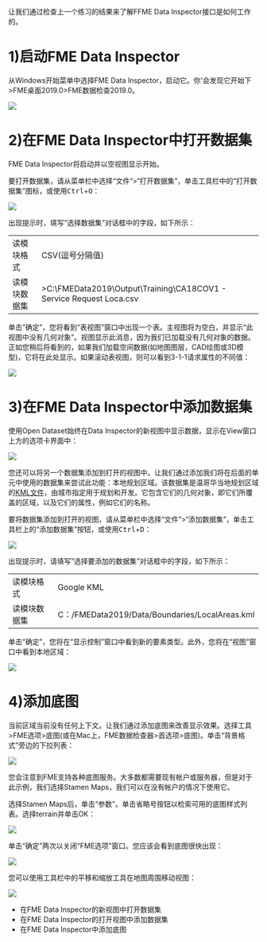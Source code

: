 让我们通过检查上一个练习的结果来了解FFME Data Inspector接口是如何工作的。

# 1)启动FME Data Inspector

从Windows开始菜单中选择FME Data Inspector，启动它。你'会发现它开始下>FME桌面2019.0>FME数据检查2019.0。

![](/Images/Img1.025.StartingDataInspector.png)

# 2)在FME Data Inspector中打开数据集

FME Data Inspector将启动并以空视图显示开始。

要打开数据集，请从菜单栏中选择“文件”>“打开数据集”，单击工具栏中的“打开数据集”图标，或使用<kbd>Ctrl</kbd>+<kbd>O</kbd>：

![](/Images/open-dataset.png)

出现提示时，填写“选择数据集”对话框中的字段，如下所示：

<table style=“border：0px”>

<TR>
<td style=“font-weight：bold”>读模块格式</td>
<td style=“”>CSV(逗号分隔值)</td>
</TR>

<TR>
<td style=“font-weight：bold”>读模块数据集</td>
<td style=“”>>C:\FMEData2019\Output\Training\CA18COV1 - Service Request Loca.csv</td>
</TR>

</TABLE>

单击“确定”，您将看到“表视图”窗口中出现一个表。主视图将为空白，并显示“此视图中没有几何对象”。视图显示此消息，因为我们已加载没有几何对象的数据。正如您稍后将看到的，如果我们加载空间数据(如地图图层，CAD绘图或3D模型)，它将在此处显示。如果滚动表视图，则可以看到3-1-1请求属性的不同值：

![](/Images/csv-table-view.png)

# 3)在FME Data Inspector中添加数据集

使用Open Dataset始终在Data Inspector的新视图中显示数据，显示在View窗口上方的选项卡界面中：

![](/Images/view-tab.png)

您还可以将另一个数据集添加到打开的视图中。让我们通过添加我们将在后面的单元中使用的数据集来尝试此功能：本地规划区域。该数据集是温哥华当地规划区域的[KML文件](https://en.wikipedia.org/wiki/Keyhole_Markup_Language)，由城市指定用于规划和开发。它包含它们的几何对象，即它们所覆盖的区域，以及它们的属性，例如它们的名称。

要将数据集添加到打开的视图，请从菜单栏中选择“文件”>“添加数据集”，单击工具栏上的“添加数据集”按钮，或使用<kbd>Ctrl</kbd>+<kbd>D</kbd>：

![](/Images/add-dataset.png)

出现提示时，请填写“选择要添加的数据集”对话框中的字段，如下所示：

<table style=“border：0px”>

<TR>
<td style=“font-weight：bold”>读模块格式</td>
<td style=“”>Google KML</td>
</TR>

<TR>
<td style=“font-weight：bold”>读模块数据集</td>
<td style=“”>C：/FMEData2019/Data/Boundaries/LocalAreas.kml</td>
</TR>

</TABLE>

单击“确定”，您将在“显示控制”窗口中看到新的要素类型。此外，您将在“视图”窗口中看到本地区域：

![](/Images/local-area-polygons.png)

# 4)添加底图

当前区域当前没有任何上下文。让我们通过添加底图来改善显示效果。选择工具>FME选项>底图(或在Mac上，FME数据检查器>首选项>底图)。单击“背景格式”旁边的下拉列表：

![](/Images/background-map-dialog.png)

您会注意到FME支持各种底图服务。大多数都需要现有帐户或服务器，但是对于此示例，我们选择Stamen Maps，我们可以在没有帐户的情况下使用它。

选择Stamen Maps后，单击“参数”。单击省略号按钮以检索可用的底图样式列表。选择terrain并单击OK：

![](/Images/background-map-parameters.png)

单击“确定”两次以关闭“FME选项”窗口。您应该会看到底图很快出现：

![](/Images/background-map.png)

您可以使用工具栏中的平移和缩放工具在地图周围移动视图：

![](/Images/pan-zoom.png)


<UL>
<li>在FME Data Inspector的新视图中打开数据集</li>
<li>在FME Data Inspector的打开视图中添加数据集</li>
<li>在FME Data Inspector中添加底图</li>
</UL>


